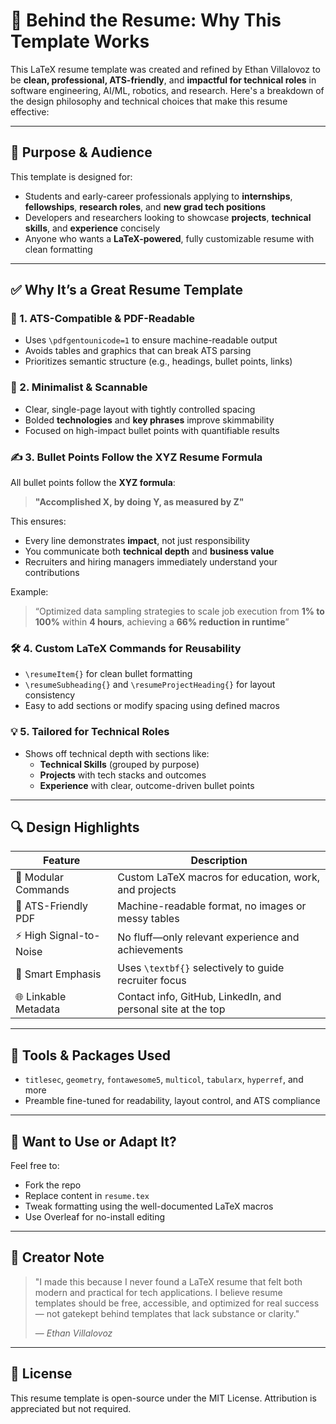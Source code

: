 # 🧠 Behind the Resume: Why This Template Works

This LaTeX resume template was created and refined by Ethan Villalovoz to be **clean, professional, ATS-friendly**, and **impactful for technical roles** in software engineering, AI/ML, robotics, and research. Here's a breakdown of the design philosophy and technical choices that make this resume effective:

---

## 🎯 Purpose & Audience

This template is designed for:
- Students and early-career professionals applying to **internships**, **fellowships**, **research roles**, and **new grad tech positions**
- Developers and researchers looking to showcase **projects**, **technical skills**, and **experience** concisely
- Anyone who wants a **LaTeX-powered**, fully customizable resume with clean formatting

---

## ✅ Why It’s a Great Resume Template

### 📌 1. **ATS-Compatible & PDF-Readable**
- Uses `\pdfgentounicode=1` to ensure machine-readable output
- Avoids tables and graphics that can break ATS parsing
- Prioritizes semantic structure (e.g., headings, bullet points, links)

### 🎨 2. **Minimalist & Scannable**
- Clear, single-page layout with tightly controlled spacing
- Bolded **technologies** and **key phrases** improve skimmability
- Focused on high-impact bullet points with quantifiable results

### ✍️ 3. **Bullet Points Follow the XYZ Resume Formula**
All bullet points follow the **XYZ formula**:
> **"Accomplished X, by doing Y, as measured by Z"**

This ensures:
- Every line demonstrates **impact**, not just responsibility
- You communicate both **technical depth** and **business value**
- Recruiters and hiring managers immediately understand your contributions

Example:
> “Optimized data sampling strategies to scale job execution from **1% to 100%** within **4 hours**, achieving a **66% reduction in runtime**”

### 🛠 4. **Custom LaTeX Commands for Reusability**
- `\resumeItem{}` for clean bullet formatting
- `\resumeSubheading{}` and `\resumeProjectHeading{}` for layout consistency
- Easy to add sections or modify spacing using defined macros

### 💡 5. **Tailored for Technical Roles**
- Shows off technical depth with sections like:
  - **Technical Skills** (grouped by purpose)
  - **Projects** with tech stacks and outcomes
  - **Experience** with clear, outcome-driven bullet points

---

## 🔍 Design Highlights

| Feature                     | Description |
|----------------------------|-------------|
| 🧩 Modular Commands         | Custom LaTeX macros for education, work, and projects |
| 📄 ATS-Friendly PDF         | Machine-readable format, no images or messy tables |
| ⚡ High Signal-to-Noise     | No fluff—only relevant experience and achievements |
| 🧠 Smart Emphasis           | Uses `\textbf{}` selectively to guide recruiter focus |
| 🌐 Linkable Metadata        | Contact info, GitHub, LinkedIn, and personal site at the top |

---

## 🧰 Tools & Packages Used

- `titlesec`, `geometry`, `fontawesome5`, `multicol`, `tabularx`, `hyperref`, and more
- Preamble fine-tuned for readability, layout control, and ATS compliance

---

## 🤝 Want to Use or Adapt It?

Feel free to:
- Fork the repo
- Replace content in `resume.tex`
- Tweak formatting using the well-documented LaTeX macros
- Use Overleaf for no-install editing

---

## 💬 Creator Note

> "I made this because I never found a LaTeX resume that felt both modern and practical for tech applications. I believe resume templates should be free, accessible, and optimized for real success — not gatekept behind templates that lack substance or clarity."  
>
> — *Ethan Villalovoz*

---

## 📜 License

This resume template is open-source under the MIT License. Attribution is appreciated but not required.
